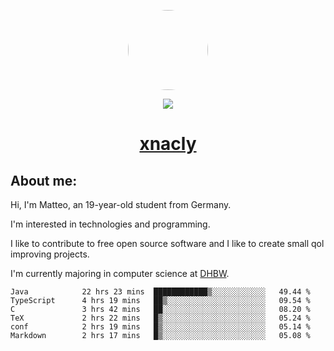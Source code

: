 <p align="center">
  <img style="border-radius: 100px" width="128" height="128" src="https://avatars.githubusercontent.com/u/47723417?v=4"/>
</p>
<p align="center">
  <img src="https://komarev.com/ghpvc/?username=xnacly&&style=flat-square"/>
</p>

<h1 align="center"><a href="https://xnacly.me/"> xnacly</a> </h1>

<h2> About me:</h2>

<p>Hi, I'm Matteo, an 19-year-old student from Germany. </p>
<p>I'm interested in technologies and programming.</p>
<p>I like to contribute to free open source software and I like to create small qol improving projects.</p>
<p>I'm currently majoring in computer science at <a href="https://www.dhbw.de/startseite">DHBW</a>.</p>

<!--START_SECTION:waka-->

```text
Java            22 hrs 23 mins  ████████████▒░░░░░░░░░░░░   49.44 %
TypeScript      4 hrs 19 mins   ██▒░░░░░░░░░░░░░░░░░░░░░░   09.54 %
C               3 hrs 42 mins   ██░░░░░░░░░░░░░░░░░░░░░░░   08.20 %
TeX             2 hrs 22 mins   █▒░░░░░░░░░░░░░░░░░░░░░░░   05.24 %
conf            2 hrs 19 mins   █▒░░░░░░░░░░░░░░░░░░░░░░░   05.14 %
Markdown        2 hrs 17 mins   █▒░░░░░░░░░░░░░░░░░░░░░░░   05.08 %
```

<!--END_SECTION:waka-->
